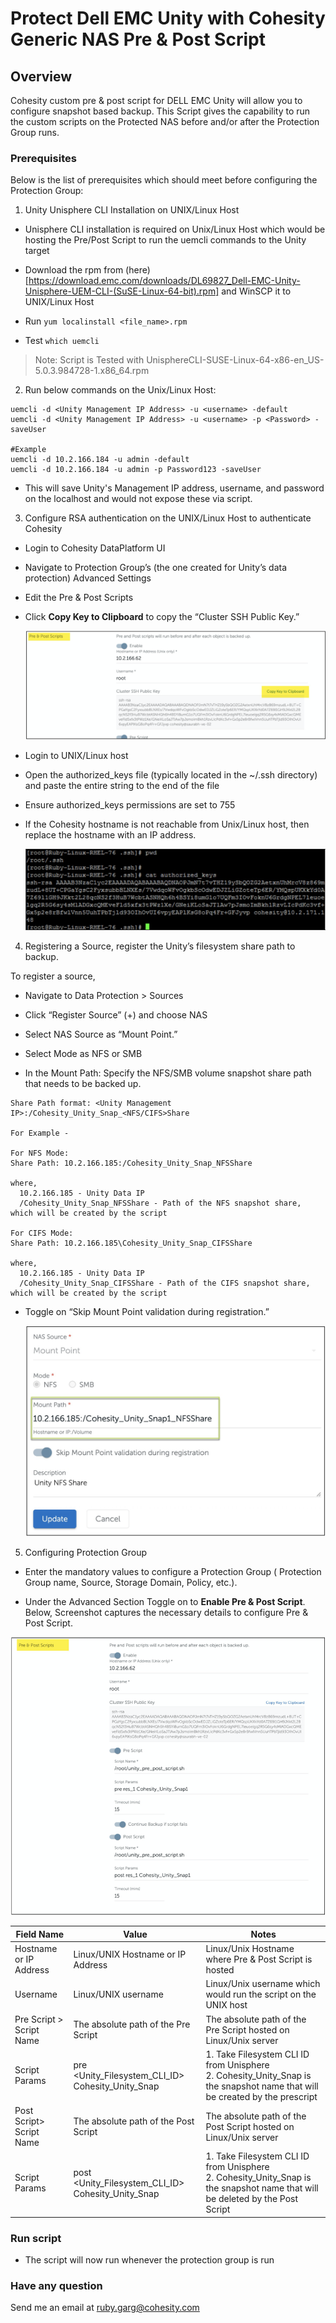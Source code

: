 # Protect Dell EMC Unity with Cohesity Generic NAS Pre & Post Script

## Overview

Cohesity custom pre & post script for DELL EMC Unity will allow you to configure snapshot based
backup. This Script gives the capability to run the custom scripts on the Protected NAS
before and/or after the Protection Group runs.

### Prerequisites

Below is the list of prerequisites which should meet before configuring the Protection Group:

1. Unity Unisphere CLI Installation on UNIX/Linux Host

  * Unisphere CLI installation is required on Unix/Linux Host which would be hosting the Pre/Post Script to run the uemcli commands to the Unity target

  * Download the rpm from (here)[https://download.emc.com/downloads/DL69827_Dell-EMC-Unity-Unisphere-UEM-CLI-(SuSE-Linux-64-bit).rpm] and WinSCP it to UNIX/Linux Host

  * Run `yum localinstall <file_name>.rpm`

  * Test `which uemcli`

  > Note: Script is Tested with UnisphereCLI-SUSE-Linux-64-x86-en_US-5.0.3.984728-1.x86_64.rpm

2. Run below commands on the Unix/Linux Host:

```
uemcli -d <Unity Management IP Address> -u <username> -default
uemcli -d <Unity Management IP Address> -u <username> -p <Password> -saveUser

#Example
uemcli -d 10.2.166.184 -u admin -default
uemcli -d 10.2.166.184 -u admin -p Password123 -saveUser
```
  * This will save Unity's Management IP address, username, and password on the localhost and would not expose these via script.


3. Configure RSA authentication on the UNIX/Linux Host to authenticate Cohesity

  * Login to Cohesity DataPlatform UI

  * Navigate to Protection Group’s (the one created for Unity’s data protection) Advanced Settings

  * Edit the Pre & Post Scripts

  * Click **Copy Key to Clipboard** to copy the “Cluster SSH Public Key.” 

    ![copy-key](./images/copy-key.png)

  * Login to UNIX/Linux host 
   
  * Open the authorized_keys file (typically located in the ~/.ssh directory) and paste the entire string to the end of the file

  * Ensure authorized_keys permissions are set to 755

  * If the Cohesity hostname is not reachable from Unix/Linux host, then replace the hostname with an IP address.

    ![authorized-keys](./images/ssh-authorized-key.png)

4. Registering a Source, register the Unity’s filesystem share path to backup.

  To register a source,

  * Navigate to Data Protection > Sources

  * Click “Register Source” (+)  and choose NAS

  * Select NAS Source as “Mount Point.”

  * Select Mode as NFS or SMB

  * In the Mount Path: Specify the NFS/SMB volume snapshot share path that needs to be backed up. 

  ```
  Share Path format: <Unity Management IP>:/Cohesity_Unity_Snap_<NFS/CIFS>Share

  For Example - 

  For NFS Mode:
  Share Path: 10.2.166.185:/Cohesity_Unity_Snap_NFSShare

  where, 
  	10.2.166.185 - Unity Data IP
    /Cohesity_Unity_Snap_NFSShare - Path of the NFS snapshot share, which will be created by the script

  For CIFS Mode:
  Share Path: 10.2.166.185\Cohesity_Unity_Snap_CIFSShare 
  
  where, 
    10.2.166.185 - Unity Data IP
    /Cohesity_Unity_Snap_CIFSShare - Path of the CIFS snapshot share, which will be created by the script
  ```


  * Toggle on “Skip Mount Point validation during registration.”

    ![skip-mount-point.png](./images/skip-mount-point.png)

5. Configuring Protection Group

  * Enter the mandatory values to configure a Protection Group ( Protection Group name, Source, Storage Domain, Policy, etc.).

  * Under the Advanced Section Toggle on to **Enable Pre & Post Script**. Below, Screenshot captures the necessary details to configure Pre & Post Script.

  ![enable-pre-post](./images/enable-pre-post.png)


  | Field Name               | Value                                              | Notes                                                                                                                      |
|--------------------------|----------------------------------------------------|----------------------------------------------------------------------------------------------------------------------------|
| Hostname or IP Address   | Linux/UNIX Hostname or IP Address                  | Linux/Unix Hostname where Pre & Post Script is hosted                                                                      |
| Username                 | Linux/UNIX username                                | Linux/Unix username which would run the script on the UNIX host                                                            |
| Pre Script > Script Name | The absolute path of the Pre Script                | The absolute path of the Pre Script hosted on Linux/Unix server                                                            |
| Script Params            | pre <Unity_Filesystem_CLI_ID> Cohesity_Unity_Snap  | 1. Take Filesystem CLI ID from Unisphere <br> 2. Cohesity_Unity_Snap is the snapshot name that will be created by the prescript   |
| Post Script> Script Name | The absolute path of the Post Script               | The absolute path of the Post Script hosted on Linux/Unix server                                                           |
| Script Params            | post <Unity_Filesystem_CLI_ID> Cohesity_Unity_Snap | 1. Take Filesystem CLI ID from Unisphere <br> 2. Cohesity_Unity_Snap is the snapshot name that will be deleted by the Post Script |

### Run script

* The script will now run whenever the protection group is run

### Have any question

Send me an email at ruby.garg@cohesity.com
